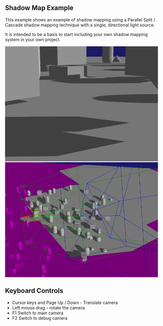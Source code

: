 Shadow Map Example
------------------

This example shows an example of shadow mapping using a Parallel Split / Cascade shadow mapping
technique with a single, directional light source.

It is intended to be a basis to start including your own shadow mapping system in your own project.

![Shadows](shadows1.png)
![Shadow Debug Camera](shadows2.png)

Keyboard Controls
-----------------

* Cursor keys and Page Up / Down - Translate camera
* Left mouse drag - rotate the camera
* F1 Switch to main camera
* F2 Switch to debug camera

